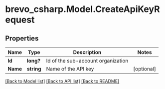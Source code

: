 # brevo_csharp.Model.CreateApiKeyRequest
## Properties

Name | Type | Description | Notes
------------ | ------------- | ------------- | -------------
**Id** | **long?** | Id of the sub-account organization | 
**Name** | **string** | Name of the API key | [optional] 

[[Back to Model list]](../README.md#documentation-for-models) [[Back to API list]](../README.md#documentation-for-api-endpoints) [[Back to README]](../README.md)

